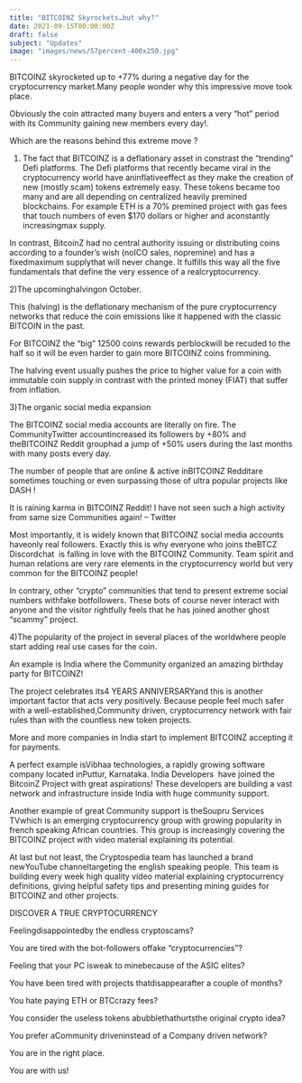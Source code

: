 ```yaml
---
title: "BITCOINZ Skyrockets…but why?"
date: 2021-09-15T00:00:00Z
draft: false
subject: "Updates"
image: "images/news/57percent-400x250.jpg"
---
```


BITCOINZ skyrocketed up to +77% during a negative day for the cryptocurrency market.Many people wonder why this impressive move took place.

Obviously the coin attracted many buyers and enters a very “hot” period with its Community gaining new members every day!.

Which are the reasons behind this extreme move ?

1) The fact that BITCOINZ is a deflationary asset in constrast the “trending” Defi platforms. The Defi platforms that recently became viral in the cryptocurrency world have aninflativeeffect as they make the creation of new (mostly scam) tokens extremely easy. These tokens became too many and are all depending on centralized heavily premined blockchains. For example ETH is a 70% premined project with gas fees that touch numbers of even $170 dollars or higher and aconstantly increasingmax supply.

In contrast, BitcoinZ had no central authority issuing or distributing coins according to a founder’s wish (noICO sales, nopremine) and has a fixedmaximum supplythat will never change. It fulfills this way all the five fundamentals that define the very essence of a realcryptocurrency.

2)The upcominghalvingon October.

This (halving) is the deflationary mechanism of the pure cryptocurrency networks that reduce the coin emissions like it happened with the classic BITCOIN in the past.

For BITCOINZ the “big” 12500 coins rewards perblockwill be recuded to the half so it will be even harder to gain more BITCOINZ coins frommining.

The halving event usually pushes the price to higher value for a coin with immutable coin supply in contrast with the printed money (FIAT) that suffer from inflation.

3)The organic social media expansion

The BITCOINZ social media accounts are literally on fire. The CommunityTwitter accountincreased its followers by +80% and theBITCOINZ Reddit grouphad a jump of +50% users during the last months with many posts every day.

The number of people that are online & active inBITCOINZ Redditare sometimes touching or even surpassing those of ultra popular projects like DASH !

It is raining karma in BITCOINZ Reddit! I have not seen such a high activity from same size Communities again! – Twitter

Most importantly, it is widely known that BITCOINZ social media accounts haveonly real followers. Exactly this is why everyone who joins theBTCZ Discordchat  is falling in love with the BITCOINZ Community. Team spirit and human relations are very rare elements in the cryptocurrency world but very common for the BITCOINZ people!

In contrary, other “crypto” communities that tend to present extreme social numbers withfake botfollowers. These bots of course never interact with anyone and the visitor rightfully feels that he has joined another ghost “scammy” project.

4)The popularity of the project in several places of the worldwhere people start adding real use cases for the coin.

An example is India where the Community organized an amazing birthday party for BITCOINZ!

The project celebrates its4 YEARS ANNIVERSARYand this is another important factor that acts very positively. Because people feel much safer with a well-established,Community driven, cryptocurrency network with fair rules than with the countless new token projects.

More and more companies in India start to implement BITCOINZ accepting it for payments.

A perfect example isVibhaa technologies, a rapidly growing software company located inPuttur, Karnataka. India Developers  have joined the BitcoinZ Project with great aspirations! These developers are building a vast network and infrastructure inside India with huge community support.

Another example of great Community support is theSoupru Services TVwhich is an emerging cryptocurrency group with growing popularity in french speaking African countries. This group is increasingly covering the BITCOINZ project with video material explaining its potential.

At last but not least, the Cryptospedia team has launched a brand newYouTube channeltargeting the english speaking people. This team is building every week high quality video material explaining cryptocurrency definitions, giving helpful safety tips and presenting mining guides for BITCOINZ and other projects.

DISCOVER A TRUE CRYPTOCURRENCY

Feelingdisappointedby the endless cryptoscams?

You are tired with the bot-followers offake “cryptocurrencies”?

Feeling that your PC isweak to minebecause of the ASIC elites?

You have been tired with projects thatdisappearafter a couple of months?

You hate paying ETH or BTCcrazy fees?

You consider the useless tokens abubblethathurtsthe original crypto idea?

You prefer aCommunity driveninstead of a Company driven network?

You are in the right place.

You are with us!
